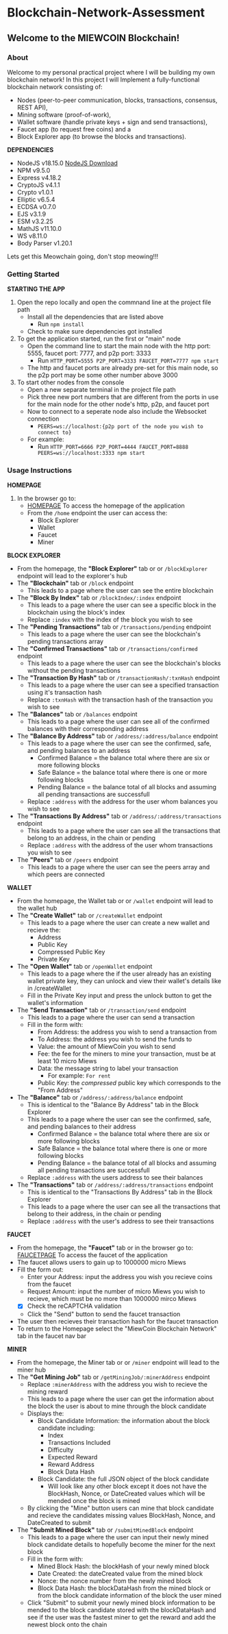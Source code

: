 # Blockchain-Network-Assessment
## Welcome to the MIEWCOIN Blockchain!

### About
Welcome to my personal practical project where I will be building my own blockchain network! 
In this project I will Implement a fully-functional blockchain network consisting of:
+ Nodes (peer-to-peer communication, blocks, transactions, consensus, REST API),
+ Mining software (proof-of-work),
+ Wallet software (handle private keys + sign and send transactions), 
+ Faucet app (to request free coins) and a 
+ Block Explorer app (to browse the blocks and transactions).

**DEPENDENCIES**
+ NodeJS v18.15.0 [NodeJS Download](https://nodejs.org/en/download/releases/)
+ NPM v9.5.0
+ Express v4.18.2
+ CryptoJS v4.1.1
+ Crypto v1.0.1
+ Elliptic v6.5.4
+ ECDSA v0.7.0
+ EJS v3.1.9
+ ESM v3.2.25
+ MathJS v11.10.0
+ WS v8.11.0
+ Body Parser v1.20.1

Lets get this Meowchain going, don't stop meowing!!!

### Getting Started

**STARTING THE APP**
1. Open the repo locally and open the commnand line at the project file path
   - Install all the dependencies that are listed above
     - Run `npm install`
   - Check to make sure dependencies got installed
2. To get the application started, run the first or "main" node
   - Open the command line to start the main node with the http port: 5555, faucet port: 7777, and p2p port: 3333
     - Run `HTTP_PORT=5555 P2P_PORT=3333 FAUCET_PORT=7777 npm start`
   - The http and faucet ports are already pre-set for this main node, so the p2p port may be some other number above 3000
3. To start other nodes from the console
   - Open a new separate terminal in the project file path 
   - Pick three new port numbers that are different from the ports in use for the main node for the other node's http, p2p, and faucet port
   - Now to connect to a seperate node also include the Websocket connection
     - `PEERS=ws://localhost:{p2p port of the node you wish to connect to}`
   - For example: 
     - Run `HTTP_PORT=6666 P2P_PORT=4444 FAUCET_PORT=8888 PEERS=ws://localhost:3333 npm start`


### Usage Instructions

**HOMEPAGE**
1. In the browser go to:
   - [HOMEPAGE](http://127.0.0.1:5555/home) To access the homepage of the application
   - From the `/home` endpoint the user can access the:
     - Block Explorer
     - Wallet
     - Faucet
     - Miner

**BLOCK EXPLORER**
- From the homepage, the **"Block Explorer"** tab or or `/blockExplorer` endpoint will lead to the explorer's hub
- The **"Blockchain"** tab or `/block` endpoint
  - This leads to a page where the user can see the entire blockchain
- The **"Block By Index"** tab or `/blockIndex/:index` endpoint
  - This leads to a page where the user can see a specific block in the blockchain using the block's index
  - Replace `:index` with the index of the block you wish to see
- The **"Pending Transactions"** tab or `/transactions/pending` endpoint
  - This leads to a page where the user can see the blockchain's pending transactions array
- The **"Confirmed Transactions"** tab or `/transactions/confirmed` endpoint
  - This leads to a page where the user can see the blockchain's blocks without the pending transactions 
- The **"Transaction By Hash"** tab or `/transactionHash/:txnHash` endpoint
  - This leads to a page where the user can see a specified transaction using it's transaction hash
  - Replace `:txnHash` with the transaction hash of the transaction you wish to see
- The **"Balances"** tab or `/balances` endpoint
  - This leads to a page where the user can see all of the confirmed balances with their corresponding address
- The **"Balance By Address"** tab or `/address/:address/balance` endpoint
  - This leads to a page where the user can see the confirmed, safe, and pending balances to an address
    - Confirmed Balance = the balance total where there are six or more following blocks
    - Safe Balance = the balance total where there is one or more following blocks
    - Pending Balance = the balance total of all blocks and assuming all pending transactions are successfull 
  - Replace `:address` with the address for the user whom balances you wish to see
- The **"Transactions By Address"** tab or `/address/:address/transactions` endpoint
  - This leads to a page where the user can see all the transactions that belong to an address, in the chain or pending
  - Replace `:address` with the address of the user whom transactions you wish to see
- The **"Peers"** tab or `/peers` endpoint
  - This leads to a page where the user can see the peers array and which peers are connected

**WALLET**
- From the homepage, the Wallet tab or or `/wallet` endpoint will lead to the wallet hub
- The **"Create Wallet"** tab or `/createWallet` endpoint
  - This leads to a page where the user can create a new wallet and recieve the:
    - Address
    - Public Key
    - Compressed Public Key
    - Private Key
- The **"Open Wallet"** tab or `/openWallet` endpoint
  - This leads to a page where the if the user already has an existing wallet private key, they can unlock and view their wallet's details like in /createWallet
  - Fill in the Private Key input and press the unlock button to get the wallet's information
- The **"Send Transaction"** tab or `/transaction/send` endpoint
  - This leads to a page where the user can send a transaction
  - Fill in the form with:
    - From Address: the address you wish to send a transaction from 
    - To Address: the address you wish to send the funds to 
    - Value: the amount of MiewCoin you wish to send
    - Fee: the fee for the miners to mine your transaction, must be at least 10 micro Miews
    - Data: the message string to label your transaction 
      - For example: `For rent`
    - Public Key: the _compressed_ public key which corresponds to the "From Address"
- The **"Balance"** tab or `/address/:address/balance` endpoint
  - This is identical to the "Balance By Address" tab in the Block Explorer
  - This leads to a page where the user can see the confirmed, safe, and pending balances to their address
    - Confirmed Balance = the balance total where there are six or more following blocks
    - Safe Balance = the balance total where there is one or more following blocks
    - Pending Balance = the balance total of all blocks and assuming all pending transactions are successfull 
  - Replace `:address` with the users address to see their balances
- The **"Transactions"** tab or `/address/:address/transactions` endpoint
  - This is identical to the "Transactions By Address" tab in the Block Explorer
  - This leads to a page where the user can see all the transactions that belong to their address, in the chain or pending
  - Replace `:address` with the user's address to see their transactions

**FAUCET**
- From the homepage, the **"Faucet"** tab or in the browser go to: [FAUCETPAGE](http://127.0.0.1:7777/faucet) To access the faucet of the application
- The faucet allows users to gain up to 1000000 micro Miews 
- Fill the form out:
  - Enter your Address: input the address you wish you recieve coins from the faucet
  - Request Amount: input the number of micro Miews you wish to recieve, which must be no more than 1000000 mirco Miews
  - [X] Check the reCAPTCHA validation 
  - Click the "Send" button to send the faucet transaction
- The user then recieves their transaction hash for the faucet transaction 
- To return to the Homepage select the "MiewCoin Blockchain Network" tab in the faucet nav bar

**MINER**
- From the homepage, the Miner tab or or `/miner` endpoint will lead to the miner hub
- The **"Get Mining Job"** tab or `/getMiningJob/:minerAddress` endpoint
  - Replace `:minerAddress` with the address you wish to recieve the mining reward
  - This leads to a page where the user can get the information about the block the user is about to mine through the block candidate
  - Displays the:
    - Block Candidate Information: the information about the block candidate including:
      - Index
      - Transactions Included
      - Difficulty
      - Expected Reward
      - Reward Address
      - Block Data Hash
    - Block Candidate: the full JSON object of the block candidate
      - Will look like any other block except it does not have the BlockHash, Nonce, or DateCreated values which will be mended once the block is mined
  - By clicking the "Mine" button users can mine that block candidate and recieve the candidates missing values BlockHash, Nonce, and DateCreated to submit 
- The **"Submit Mined Block"** tab or `/submitMinedBlock` endpoint
  - This leads to a page where the user can input their newly mined block candidate details to hopefully become the miner for the next block
  - Fill in the form with:
    - Mined Block Hash: the blockHash of your newly mined block
    - Date Created: the dateCreated value from the mined block
    - Nonce: the nonce number from the newly mined block 
    - Block Data Hash: the blockDataHash from the mined block or from the block candidate information of the block the user mined
  - Click "Submit" to submit your newly mined block information to be mended to the block candidate stored with the blockDataHash and see if the user was the fastest miner to get the reward and add the newest block onto the chain